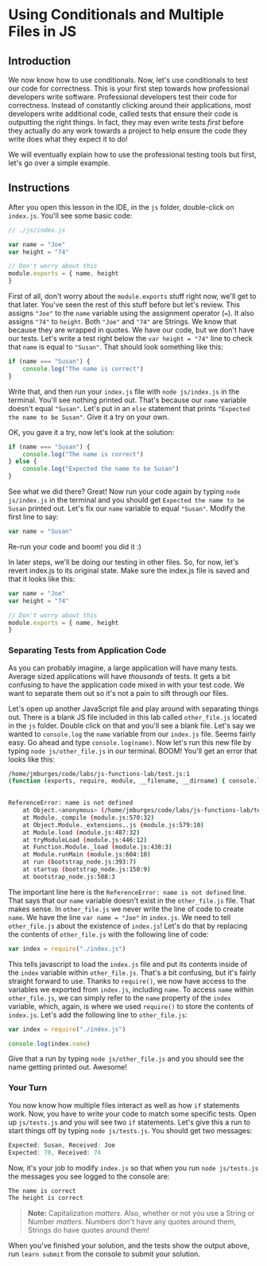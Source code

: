  # Using Conditionals and Multiple Files in JS

## Introduction

We now know how to use conditionals. Now, let's use conditionals to test our
code for correctness. This is your first step towards how professional
developers write software. Professional developers test their code for
correctness. Instead of constantly clicking around their applications, most
developers write additional code, called tests that ensure their code is
outputting the right things. In fact, they may even write tests _first_ before
they actually do any work towards a project to help ensure the code they write
does what they expect it to do!

We will eventually explain how to use the professional testing tools but first,
let's go over a simple example.

## Instructions

After you open this lesson in the IDE, in the `js` folder, double-click on
`index.js`. You'll see some basic code:

```javascript
// ./js/index.js

var name = "Joe"
var height = "74"

// Don't worry about this
module.exports = { name, height
}
```

First of all, don't worry about the `module.exports` stuff right now, we'll get
to that later. You've seen the rest of this stuff before but let's review. This
assigns `"Joe"` to the `name` variable using the assignment operator (`=`). It
also assigns `"74"` to `height`. Both `"Joe"` and `"74"` are Strings. We know
that because they are wrapped in quotes. We have our code, but we don't have our
tests. Let's write a test right below the `var height = "74"` line to check that
`name` is equal to `"Susan"`. That should look something like this:

```javascript
if (name === "Susan") {
    console.log("The name is correct")
}
```

Write that, and then run your `index.js` file with `node js/index.js` in the
terminal. You'll see nothing printed out. That's because our `name` variable
doesn't equal `"Susan"`. Let's put in an `else` statement that prints `"Expected
the name to be Susan"`. Give it a try on your own.

OK, you gave it a try, now let's look at the solution:

```javascript
if (name === "Susan") {
    console.log("The name is correct")
} else {
    console.log("Expected the name to be Susan")
}
```

See what we did there? Great! Now run your code again by typing
`node js/index.js` in the terminal and you should get
`Expected the name to be Susan` printed out. Let's fix our `name` variable to
equal `"Susan"`. Modify the first line to say:

```javascript
var name = "Susan"
```

Re-run your code and boom! you did it :)

In later steps, we'll be doing our testing in other files. So, for now, let's
revert index.js to its original state. Make sure the index.js file is saved and
that it looks like this:

```javascript
var name = "Joe"
var height = "74"

// Don't worry about this
module.exports = { name, height
}
```

### Separating Tests from Application Code

As you can probably imagine, a large application will have many tests. Average
sized applications will have _thousands_ of tests. It gets a bit confusing to have
the application code mixed in with your test code. We want to separate them out
so it's not a pain to sift through our files.

Let's open up another JavaScript file and play around with separating things
out. There is a blank JS file included in this lab called `other_file.js`
located in the `js` folder. Double click on that and you'll see a blank file.
Let's say we wanted to `console.log` the `name` variable from our `index.js`
file. Seems fairly easy. Go ahead and type `console.log(name)`. Now let's run
this new file by typing `node js/other_file.js` in our terminal. BOOM! You'll get
an error that looks like this:

```bash
/home/jmburges/code/labs/js-functions-lab/test.js:1
(function (exports, require, module, __filename, __dirname) { console.log(name)
                                                                          ^

ReferenceError: name is not defined
    at Object.<anonymous> (/home/jmburges/code/labs/js-functions-lab/test.js:1:75)
    at Module._compile (module.js:570:32)
    at Object.Module._extensions..js (module.js:579:10)
    at Module.load (module.js:487:32)
    at tryModuleLoad (module.js:446:12)
    at Function.Module._load (module.js:438:3)
    at Module.runMain (module.js:604:10)
    at run (bootstrap_node.js:393:7)
    at startup (bootstrap_node.js:150:9)
    at bootstrap_node.js:508:3
```

The important line here is the `ReferenceError: name is not defined` line. That
says that our `name` variable doesn't exist in the `other_file.js` file. That
makes sense. In `other_file.js` we never write the line of code to create
`name`. We have the line `var name = "Joe"` in `index.js`. We need to tell
`other_file.js` about the existence of `index.js`! Let's do that by replacing
the contents of `other_file.js` with the following line of code:

```javascript
var index = require("./index.js")
```

This tells javascript to load the `index.js` file and put its contents inside of
the `index` variable within `other_file.js`. That's a bit confusing, but it's
fairly straight forward to use. Thanks to `require()`, we now have access to the
variables we exported from `index.js`, including `name`. To access `name` within
`other_file.js`, we can simply refer to the `name` property of the `index`
variable, which, again, is where we used `require()` to store the contents of
`index.js`. Let's add the following line to `other_file.js`:

```javascript
var index = require("./index.js")

console.log(index.name)
```

Give that a run by typing `node js/other_file.js` and you should see the name
getting printed out. Awesome!

### Your Turn

You now know how multiple files interact as well as how `if` statements work.
Now, you have to write your code to match some specific tests. Open up
`js/tests.js` and you will see two `if` statements. Let's give this a run to
start things off by typing `node js/tests.js`. You should get two messages:

```javascript
Expected: Susan, Received: Joe
Expected: 70, Received: 74
```

Now, it's your job to modify `index.js` so that when you run `node js/tests.js`
the messages you see logged to the console are:

```javascript
The name is correct
The height is correct
```

> **Note:** Capitalization _matters_. Also, whether or not you use a String or
> Number _matters_. Numbers don't have any quotes around them, Strings do have
> quotes around them!

When you've finished your solution, and the tests show the output above, run
`learn submit` from the console to submit your solution.
